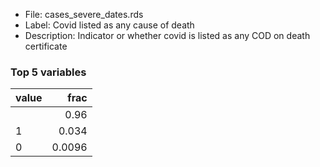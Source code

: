

* File: cases_severe_dates.rds
* Label: Covid listed as any cause of death
* Description: Indicator or whether covid is listed as any COD on death certificate

### Top 5 variables
| value   |   frac |
|:--------|-------:|
|         | 0.96   |
| 1       | 0.034  |
| 0       | 0.0096 |
        